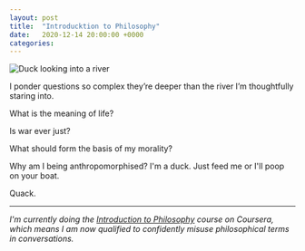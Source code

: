 ```yaml
---
layout: post
title:  "Introducktion to Philosophy"
date:   2020-12-14 20:00:00 +0000
categories: 
---
```


![Duck looking into a river](/assorted-letters/assets/2020-12-14-introducktion-to-philosophy.jpg)

I ponder questions so complex they’re deeper than the river I’m thoughtfully staring into.

What is the meaning of life? 

Is war ever just? 

What should form the basis of my morality? 

Why am I being anthropomorphised? I'm a duck. Just feed me or I'll poop on your boat. 

Quack.

----

*I'm currently doing the [Introduction to Philosophy](https://www.coursera.org/learn/philosophy) course on Coursera, which means I am now qualified to confidently misuse philosophical terms in conversations.*
